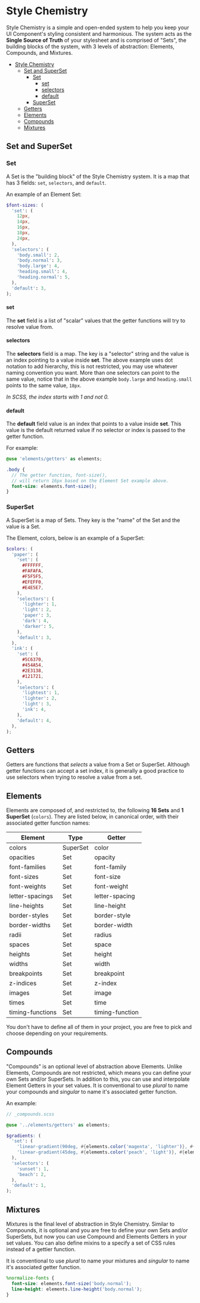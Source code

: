 # Style Chemistry

Style Chemistry is a simple and open-ended system to help you keep your UI Component's styling consistent and harmonious.
The system acts as the **Single Source of Truth** of your stylesheet and is comprised of "Sets", the building blocks of the system, with 3 levels of abstraction: Elements, Compounds, and Mixtures.

- [Style Chemistry](#style-chemistry)
  - [Set and SuperSet](#set-and-superset)
    - [Set](#set)
      - [set](#set-1)
      - [selectors](#selectors)
      - [default](#default)
    - [SuperSet](#superset)
  - [Getters](#getters)
  - [Elements](#elements)
  - [Compounds](#compounds)
  - [Mixtures](#mixtures)

## Set and SuperSet

### Set

A Set is the "building block" of the Style Chemistry system.
It is a map that has 3 fields: `set`, `selectors`, and `default`.

An example of an Element Set:

```scss
$font-sizes: (
  'set': (
    12px,
    14px,
    16px,
    18px,
    24px,
  ),
  'selectors': (
    'body.small': 2,
    'body.normal': 3,
    'body.large': 4,
    'heading.small': 4,
    'heading.normal': 5,
  ),
  'default': 3,
);
```

#### set

The **set** field is a list of "scalar" values that the getter functions will try to resolve value from.

#### selectors

The **selectors** field is a map. The key is a "selector" string and the value is an index pointing to a value inside **set**. The above example uses dot notation to add hierarchy, this is not restricted, you may use whatever naming convention you want. More than one selectors can point to the same value, notice that in the above example `body.large` and `heading.small` points to the same value, `18px`.

*In SCSS, the index starts with 1 and not 0.*

#### default

The **default** field value is an index that points to a value inside **set**. This value is the default returned value if no selector or index is passed to the getter function.

For example:

```scss
@use 'elements/getters' as elements;

.body {
  // The getter function, font-size(),
  // will return 16px based on the Element Set example above.
  font-size: elements.font-size();
}
```

### SuperSet

A SuperSet is a map of Sets. They key is the "name" of the Set and the value is a Set.

The Element, colors, below is an example of a SuperSet:

```scss
$colors: (
  'paper': (
    'set': (
      #FFFFFF,
      #FAFAFA,
      #F5F5F5,
      #EFEFF0,
      #E4E5E7,
    ),
    'selectors': (
      'lighter': 1,
      'light': 2,
      'paper': 3,
      'dark': 4,
      'darker': 5,
    ),
    'default': 3,
  ),
  'ink': (
    'set': (
      #5C6370,
      #454A54,
      #2E3138,
      #121721,
    ),
    'selectors': (
      'lightest': 1,
      'lighter': 2,
      'light': 3,
      'ink': 4,
    ),
    'default': 4,
  ),
);
```

## Getters

Getters are functions that *selects* a value from a Set or SuperSet. Although getter functions can accept a set index, it is generally a good practice to use selectors when trying to resolve a value from a set.

## Elements

Elements are composed of, and restricted to, the following **16 Sets** and **1 SuperSet** (`colors`).
They are listed below, in canonical order, with their associated getter function names:

| Element          | Type     | Getter          |
| ---------------- | -------- | --------------- |
| colors           | SuperSet | color           |
| opacities        | Set      | opacity         |
| font-families    | Set      | font-family     |
| font-sizes       | Set      | font-size       |
| font-weights     | Set      | font-weight     |
| letter-spacings  | Set      | letter-spacing  |
| line-heights     | Set      | line-height     |
| border-styles    | Set      | border-style    |
| border-widths    | Set      | border-width    |
| radii            | Set      | radius          |
| spaces           | Set      | space           |
| heights          | Set      | height          |
| widths           | Set      | width           |
| breakpoints      | Set      | breakpoint      |
| z-indices        | Set      | z-index         |
| images           | Set      | image           |
| times            | Set      | time            |
| timing-functions | Set      | timing-function |

You don't have to define all of them in your project, you are free to pick and choose depending on your requirements.

## Compounds

"Compounds" is an optional level of abstraction above Elements.
Unlike Elements, Compounds are not restricted, which means you can define your own Sets and/or SuperSets.
In addition to this, you can use and interpolate Element Getters in your set values.
It is conventional to use *plural* to name your compounds and *singular* to name it's associated getter function.

An example:

```scss
// _compounds.scss

@use '../elements/getters' as elements;

$gradients: (
  'set': (
    'linear-gradient(90deg, #{elements.color('magenta', 'lighter')}, #{elements.color('indigo', 'light')})',
    'linear-gradient(45deg, #{elememts.color('peach', 'light')}, #{elements.color('cyan', 'light')})',
  ),
  'selectors': (
    'sunset': 1,
    'beach': 2,
  ),
  'default': 1,
);
```

## Mixtures

Mixtures is the final level of abstraction in Style Chemistry. Similar to Compounds, it is optional and you are free to define your own Sets and/or SuperSets, but now you can use Compound and Elements Getters in your set values. You can also define mixins to a specify a set of CSS rules instead of a gettier function.

It is conventional to use *plural* to name your mixtures and *singular* to name it's associated getter function.

```scss
%normalize-fonts {
  font-size: elements.font-size('body.normal');
  line-height: elements.line-height('body.normal');
}
```
